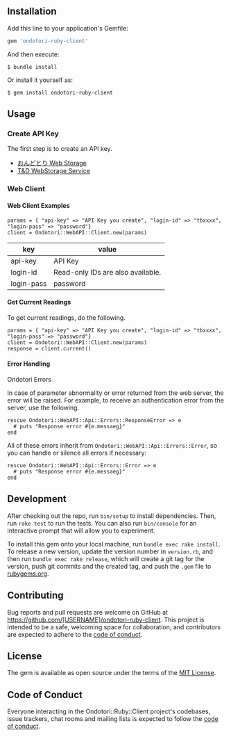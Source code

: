 ## Installation

Add this line to your application's Gemfile:

```ruby
gem 'ondotori-ruby-client'
```

And then execute:

    $ bundle install

Or install it yourself as:

    $ gem install ondotori-ruby-client

## Usage

### Create API Key

The first step is to create an API key.

- [おんどとり Web Storage](https://ondotori.webstorage.jp/account/create-apikey.php)
- [T&D WebStorage Service](https://www.webstorage-service.com/account/create-apikey.php)

### Web Client

#### Web Client Examples

```
params = { "api-key" => "API Key you create", "login-id" => "tbxxxx", "login-pass" => "password"}
client = Ondotori::WebAPI::Client.new(params)
```

| key        | value                             |
|------------|-----------------------------------|
| api-key    | API Key                           |
| login-id   | Read-only IDs are also available. |
| login-pass | password                          |


#### Get Current Readings

To get current readings, do the following.

```
params = { "api-key" => "API Key you create", "login-id" => "tbxxxx", "login-pass" => "password"}
client = Ondotori::WebAPI::Client.new(params)
response = client.current()
```

#### Error Handling

Ondotori Errors

In case of parameter abnormality or error returned from the web server, the error will be raised.
For example, to receive an authentication error from the server, use the following.
```
rescue Ondotori::WebAPI::Api::Errors::ResponseError => e
  # puts "Response error #{e.messaeg}"
end
```
All of these errors inherit from `Ondotori::WebAPI::Api::Errors::Error`, so you can handle or silence all errors if necessary:
```
rescue Ondotori::WebAPI::Api::Errors::Error => e
  # puts "Response error #{e.messaeg}"
end
```

## Development

After checking out the repo, run `bin/setup` to install dependencies. Then, run `rake test` to run the tests. You can also run `bin/console` for an interactive prompt that will allow you to experiment.

To install this gem onto your local machine, run `bundle exec rake install`. To release a new version, update the version number in `version.rb`, and then run `bundle exec rake release`, which will create a git tag for the version, push git commits and the created tag, and push the `.gem` file to [rubygems.org](https://rubygems.org).

## Contributing

Bug reports and pull requests are welcome on GitHub at https://github.com/[USERNAME]/ondotori-ruby-client. This project is intended to be a safe, welcoming space for collaboration, and contributors are expected to adhere to the [code of conduct](https://github.com/[USERNAME]/ondotori-ruby-client/blob/master/CODE_OF_CONDUCT.md).

## License

The gem is available as open source under the terms of the [MIT License](https://opensource.org/licenses/MIT).

## Code of Conduct

Everyone interacting in the Ondotori::Ruby::Client project's codebases, issue trackers, chat rooms and mailing lists is expected to follow the [code of conduct](https://github.com/[USERNAME]/ondotori-ruby-client/blob/master/CODE_OF_CONDUCT.md).
